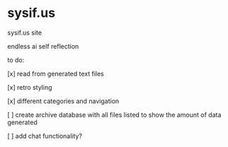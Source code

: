 # sysif.us
 sysif.us site

 endless ai self reflection

 to do:

 [x] read from generated text files
 
 [x] retro styling
 
 [x] different categories and navigation
 
 [ ]  create archive database with all files listed to show the amount of data generated
 
 [ ]  add chat functionality?
